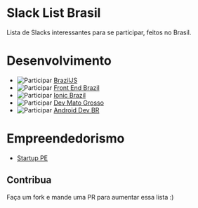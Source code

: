 # Slack List Brasil

Lista de Slacks interessantes para se participar, feitos no Brasil.

# Desenvolvimento
- ![Participar](http://braziljs-slack.herokuapp.com/badge.svg) [BrazilJS](http://braziljs.slack.com)
- ![Participar](http://frontendbrasil-slack.herokuapp.com/badge.svg) [Front End Brazil](http://frontendbrasil.slack.com)
- ![Participar](http://ionicbrazil.herokuapp.com/badge.svg) [Ionic Brazil](http://ionicbrazil.slack.com)
- ![Participar](http://devmt.herokuapp.com/badge.svg) [Dev Mato Grosso](http://devmt.slack.com)
- ![Participar](http://androiddevbr.herokuapp.com/badge.svg) [Android Dev BR](http://androiddevbr.herokuapp.com/)

# Empreendedorismo
- [Startup PE](http://startupe.slack.com)

## Contribua
Faça um fork e mande uma PR para aumentar essa lista :)
